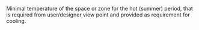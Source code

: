 Minimal temperature of the space or zone for the hot (summer) period, that is required from user/designer view point and provided as requirement for cooling.